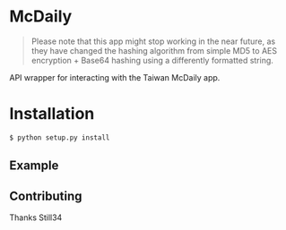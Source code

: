 # McDaily

> Please note that this app might stop working in the near future, as
> they have changed the hashing algorithm from simple MD5 to
> AES encryption + Base64 hashing using a differently formatted string.

API wrapper for interacting with the Taiwan McDaily app.

# Installation

```sh
$ python setup.py install
```

## Example



## Contributing

Thanks Still34

